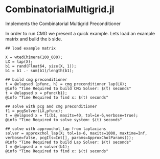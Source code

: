 
# CombinatorialMultigrid.jl
Implements the Combinatorial Multigrid Preconditioner


In order to run CMG we present a quick example. Lets load an example matrix and build the ```b``` side. 

```
## load example matrix

X = wtedChimera(100_000);
LX = lap(X);
b1 = rand(Float64, size(X, 1));
b1 = b1 .- sum(b1)/length(b1);
 
## build cmg preconditioner 
t = @elapsed (pfunc, h) = cmg_preconditioner_lap(LX);
@info "Time Required to build CMG Solver: $(t) seconds"
t = @elapsed x = pfunc(b1);
@info "Time Required to find x: $(t) seconds"

## solve with pcg and cmg preconditioner
f1 = pcgSolver(LX,pfunc);
t = @elapsed x = f1(b1, maxits=40, tol=1e-6,verbose=true);
@info "Time Required to solve system: $(t) seconds"

## solve with approxchol_lap from laplacians
solver = approxchol_lap(X; tol=1e-6, maxits=1000, maxtime=Inf, verbose=false, pcgIts=Int[], params=ApproxCholParams());
@info "Time Required to build Lap Solver: $(t) seconds"
t = @elapsed x = solver(b1);
@info "Time Required to find x: $(t) seconds"
```
